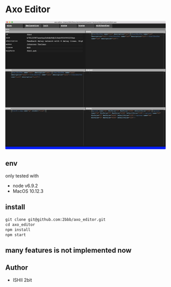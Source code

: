 # Axo Editor

![Screenshot](https://github.com/2bbb/axo_editor/raw/master/ss.png)

## env

only tested with

* node v6.9.2
* MacOS 10.12.3

## install

```
git clone git@github.com:2bbb/axo_editor.git
cd axo_editor
npm install
npm start
```

## **many features is not implemented now**

## Author

* ISHII 2bit
